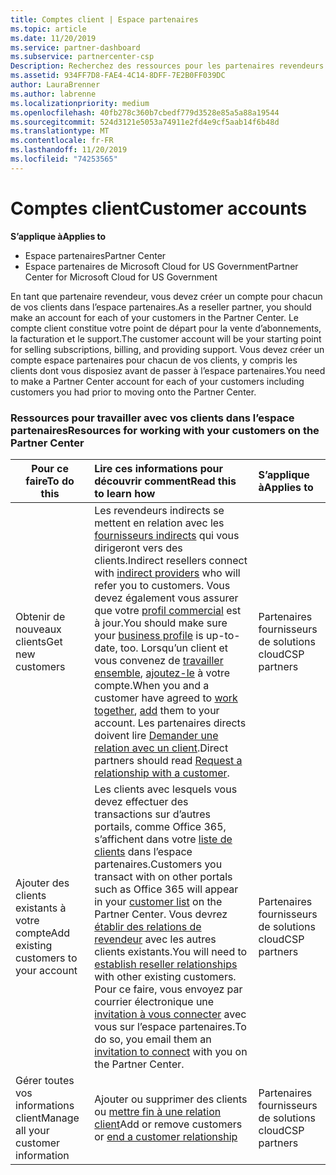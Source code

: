 ```yaml
---
title: Comptes client | Espace partenaires
ms.topic: article
ms.date: 11/20/2019
ms.service: partner-dashboard
ms.subservice: partnercenter-csp
Description: Recherchez des ressources pour les partenaires revendeurs dans l’espace partenaires. Cela implique de créer des comptes clients avant de vendre des abonnements, des factures ou des services de support.
ms.assetid: 934FF7D8-FAE4-4C14-8DFF-7E2B0FF039DC
author: LauraBrenner
ms.author: labrenne
ms.localizationpriority: medium
ms.openlocfilehash: 40fb278c360b7cbedf779d3528e85a5a88a19544
ms.sourcegitcommit: 524d3121e5053a74911e2fd4e9cf5aab14f6b48d
ms.translationtype: MT
ms.contentlocale: fr-FR
ms.lasthandoff: 11/20/2019
ms.locfileid: "74253565"
---
```

# <a name="customer-accounts"></a><span data-ttu-id="310a3-104">Comptes client</span><span class="sxs-lookup"><span data-stu-id="310a3-104">Customer accounts</span></span>

<span data-ttu-id="310a3-105">**S’applique à**</span><span class="sxs-lookup"><span data-stu-id="310a3-105">**Applies to**</span></span>

-  <span data-ttu-id="310a3-106">Espace partenaires</span><span class="sxs-lookup"><span data-stu-id="310a3-106">Partner Center</span></span>
-  <span data-ttu-id="310a3-107">Espace partenaires de Microsoft Cloud for US Government</span><span class="sxs-lookup"><span data-stu-id="310a3-107">Partner Center for Microsoft Cloud for US Government</span></span>


<span data-ttu-id="310a3-108">En tant que partenaire revendeur, vous devez créer un compte pour chacun de vos clients dans l’espace partenaires.</span><span class="sxs-lookup"><span data-stu-id="310a3-108">As a reseller partner, you should make an account for each of your customers in the Partner Center.</span></span> <span data-ttu-id="310a3-109">Le compte client constitue votre point de départ pour la vente d’abonnements, la facturation et le support.</span><span class="sxs-lookup"><span data-stu-id="310a3-109">The customer account will be your starting point for selling subscriptions, billing, and providing support.</span></span> <span data-ttu-id="310a3-110">Vous devez créer un compte espace partenaires pour chacun de vos clients, y compris les clients dont vous disposiez avant de passer à l’espace partenaires.</span><span class="sxs-lookup"><span data-stu-id="310a3-110">You need to make a Partner Center account for each of your customers including customers you had prior to moving onto the Partner Center.</span></span>

### <a name="resources-for-working-with-your-customers-on-the-partner-center"></a><span data-ttu-id="310a3-111">Ressources pour travailler avec vos clients dans l’espace partenaires</span><span class="sxs-lookup"><span data-stu-id="310a3-111">Resources for working with your customers on the Partner Center</span></span>

|<span data-ttu-id="310a3-112">**Pour ce faire**</span><span class="sxs-lookup"><span data-stu-id="310a3-112">**To do this**</span></span>   |<span data-ttu-id="310a3-113">**Lire ces informations pour découvrir comment**</span><span class="sxs-lookup"><span data-stu-id="310a3-113">**Read this to learn how**</span></span>   |<span data-ttu-id="310a3-114">**S’applique à**</span><span class="sxs-lookup"><span data-stu-id="310a3-114">**Applies to**</span></span>|
|-----------------|:----------------------------|:--------------|
|<span data-ttu-id="310a3-115">Obtenir de nouveaux clients</span><span class="sxs-lookup"><span data-stu-id="310a3-115">Get new customers</span></span>|<span data-ttu-id="310a3-116">Les revendeurs indirects se mettent en relation avec les [fournisseurs indirects](indirect-reseller-tasks-in-partner-center.md) qui vous dirigeront vers des clients.</span><span class="sxs-lookup"><span data-stu-id="310a3-116">Indirect resellers connect with [indirect providers](indirect-reseller-tasks-in-partner-center.md) who will refer you to customers.</span></span> <span data-ttu-id="310a3-117">Vous devez également vous assurer que votre [profil commercial](create-a-marketing-profile.md) est à jour.</span><span class="sxs-lookup"><span data-stu-id="310a3-117">You should make sure your [business profile](create-a-marketing-profile.md) is up-to-date, too.</span></span> <span data-ttu-id="310a3-118">Lorsqu’un client et vous convenez de [travailler ensemble](responding-to-referrals.md), [ajoutez-le](add-a-new-customer.md) à votre compte.</span><span class="sxs-lookup"><span data-stu-id="310a3-118">When you and a customer have agreed to [work together](responding-to-referrals.md), [add](add-a-new-customer.md) them to your account.</span></span> <span data-ttu-id="310a3-119">Les partenaires directs doivent lire [ Demander une relation avec un client](request-a-relationship-with-a-customer.md).</span><span class="sxs-lookup"><span data-stu-id="310a3-119">Direct partners should read [ Request a relationship with a customer](request-a-relationship-with-a-customer.md).</span></span>|<span data-ttu-id="310a3-120">Partenaires fournisseurs de solutions cloud</span><span class="sxs-lookup"><span data-stu-id="310a3-120">CSP partners</span></span>|
|<span data-ttu-id="310a3-121">Ajouter des clients existants à votre compte</span><span class="sxs-lookup"><span data-stu-id="310a3-121">Add existing customers to your account</span></span>   | <span data-ttu-id="310a3-122">Les clients avec lesquels vous devez effectuer des transactions sur d’autres portails, comme Office 365, s’affichent dans votre [liste de clients](see-your-customer-list.md) dans l’espace partenaires.</span><span class="sxs-lookup"><span data-stu-id="310a3-122">Customers you transact with on other portals such as Office 365 will appear in your [customer list](see-your-customer-list.md) on the Partner Center.</span></span> <span data-ttu-id="310a3-123">Vous devrez [établir des relations de revendeur](indirect-reseller-tasks-in-partner-center.md) avec les autres clients existants.</span><span class="sxs-lookup"><span data-stu-id="310a3-123">You will need to [establish reseller relationships](indirect-reseller-tasks-in-partner-center.md) with other existing customers.</span></span> <span data-ttu-id="310a3-124">Pour ce faire, vous envoyez par courrier électronique une [invitation à vous connecter](responding-to-referrals.md) avec vous sur l’espace partenaires.</span><span class="sxs-lookup"><span data-stu-id="310a3-124">To do so, you email them an [invitation to connect](responding-to-referrals.md) with you on the Partner Center.</span></span>   | <span data-ttu-id="310a3-125">Partenaires fournisseurs de solutions cloud</span><span class="sxs-lookup"><span data-stu-id="310a3-125">CSP partners</span></span>   |
|<span data-ttu-id="310a3-126">Gérer toutes vos informations client</span><span class="sxs-lookup"><span data-stu-id="310a3-126">Manage all your customer information</span></span>   | <span data-ttu-id="310a3-127">Ajouter ou supprimer des clients ou [mettre fin à une relation client](remove-a-relationship.md)</span><span class="sxs-lookup"><span data-stu-id="310a3-127">Add or remove customers or [end a customer relationship](remove-a-relationship.md)</span></span>|   <span data-ttu-id="310a3-128">Partenaires fournisseurs de solutions cloud</span><span class="sxs-lookup"><span data-stu-id="310a3-128">CSP partners</span></span> |